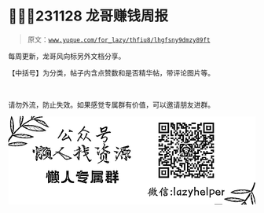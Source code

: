 # 🍩🤵‍♂️231128 龙哥赚钱周报

> 原文：[`www.yuque.com/for_lazy/thfiu8/lhgfsny9dmzy89ft`](https://www.yuque.com/for_lazy/thfiu8/lhgfsny9dmzy89ft)

每周更新，龙哥风向标另外文档分享。

【中括号】为分类，帖子内含点赞数和是否精华帖，带评论图片等。

​



请勿外流，防止失效。如果感觉专属群有价值，可以邀请朋友进群。

![](img/854fcab09ac835e640fa5f3a9fc921bd.png)









​